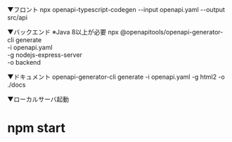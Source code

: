 ▼フロント
npx openapi-typescript-codegen --input openapi.yaml --output src/api

▼バックエンド
※Java 8以上が必要
npx @openapitools/openapi-generator-cli generate \
  -i openapi.yaml \
  -g nodejs-express-server \
  -o backend

▼ドキュメント
openapi-generator-cli generate -i openapi.yaml -g html2 -o ./docs

▼ローカルサーバ起動
# npm start
